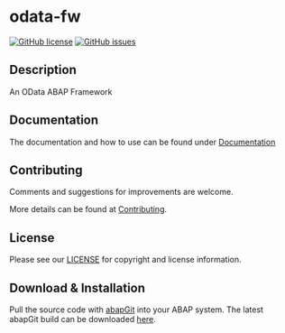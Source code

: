 # odata-fw

[![GitHub license](https://img.shields.io/github/license/miggi92/odata-fw?style=for-the-badge)](https://github.com/miggi92/odata-fw/blob/master/LICENSE.md)
[![GitHub issues](https://img.shields.io/github/issues/miggi92/odata-fw?style=for-the-badge)](https://github.com/miggi92/odata-fw/issues)

## Description

An OData ABAP Framework

## Documentation
The documentation and how to use can be found under [Documentation](./docs/documentation.md)

## Contributing

Comments and suggestions for improvements are welcome.

More details can be found at [Contributing](./CONTRIBUTING.md).

## License

Please see our [LICENSE](./LICENSE.md) for copyright and license information.

## Download & Installation

Pull the source code with [abapGit](https://github.com/abapGit/abapGit/) into your ABAP system. The latest abapGit build can be downloaded [here](https://raw.githubusercontent.com/abapGit/build/main/zabapgit.abap).
